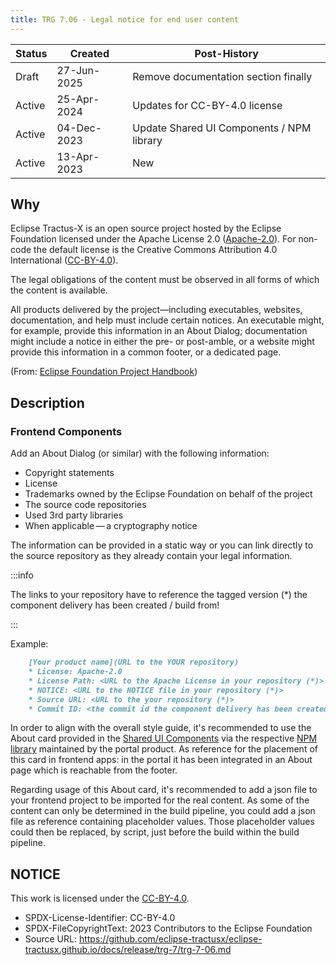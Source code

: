 ```yaml
---
title: TRG 7.06 - Legal notice for end user content
---
```


| Status | Created     | Post-History                               |
|--------|-------------|--------------------------------------------|
| Draft  | 27-Jun-2025 | Remove documentation section finally       |
| Active | 25-Apr-2024 | Updates for CC-BY-4.0 license              |
| Active | 04-Dec-2023 | Update Shared UI Components / NPM library  |
| Active | 13-Apr-2023 | New                                        |

## Why

Eclipse Tractus-X is an open source project hosted by the Eclipse Foundation licensed under the Apache License 2.0 ([Apache-2.0](https://spdx.org/licenses/Apache-2.0)). For non-code the default license is the Creative Commons Attribution 4.0 International ([CC-BY-4.0](https://spdx.org/licenses/CC-BY-4.0.html)).

The legal obligations of the content must be observed in all forms of which the content is available.

All products delivered by the project—including executables, websites, documentation, and help must include certain notices. An executable might, for example, provide this information in an About Dialog; documentation might include a notice in either the pre- or post-amble, or a website might provide this information in a common footer, or a dedicated page.

(From: [Eclipse Foundation Project Handbook](https://www.eclipse.org/projects/handbook/#legaldoc-end-user))

## Description

### Frontend Components

Add an About Dialog (or similar) with the following information:

- Copyright statements
- License
- Trademarks owned by the Eclipse Foundation on behalf of the project
- The source code repositories
- Used 3rd party libraries
- When applicable — a cryptography notice

The information can be provided in a static way or you can link directly to the source repository as they already contain your legal information.

:::info

The links to your repository have to reference the tagged version (*) the component delivery has been created / build from!

:::

Example:

```markdown
    [Your product name](URL to the YOUR repository)
    * License: Apache-2.0
    * License Path: <URL to the Apache License in your repository (*)>
    * NOTICE: <URL to the NOTICE file in your repository (*)>
    * Source URL: <URL to the your repository (*)>
    * Commit ID: <the commit id the component delivery has been created / build from>
```

In order to align with the overall style guide, it's recommended to use the About card provided in the [Shared UI Components](https://eclipse-tractusx.github.io/portal-shared-components) via the respective [NPM library](https://www.npmjs.com/package/@catena-x/portal-shared-components) maintained by the portal product. As reference for the placement of this card in frontend apps: in the portal it has been integrated in an About page which is reachable from the footer.

Regarding usage of this About card, it's recommended to add a json file to your frontend project to be imported for the real content. As some of the content can only be determined in the build pipeline, you could add a json file as reference containing placeholder values. Those placeholder values could then be replaced, by script, just before the build within the build pipeline.

## NOTICE

This work is licensed under the [CC-BY-4.0](https://creativecommons.org/licenses/by/4.0/legalcode).

- SPDX-License-Identifier: CC-BY-4.0
- SPDX-FileCopyrightText: 2023 Contributors to the Eclipse Foundation
- Source URL: <https://github.com/eclipse-tractusx/eclipse-tractusx.github.io/docs/release/trg-7/trg-7-06.md>
